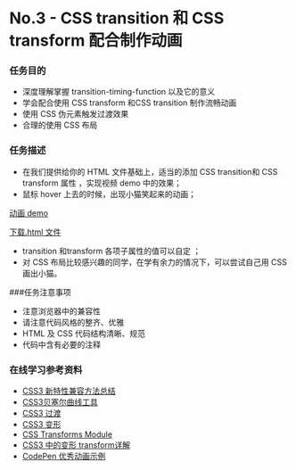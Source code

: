 # No.3 - CSS transition 和 CSS transform 配合制作动画
### 任务目的
- 深度理解掌握 transition-timing-function 以及它的意义
- 学会配合使用 CSS transform 和CSS transition 制作流畅动画
- 使用 CSS 伪元素触发过渡效果
- 合理的使用 CSS 布局

### 任务描述
- 在我们提供给你的 HTML 文件基础上，适当的添加 CSS transition和 CSS transform 属性 ，实现视频 demo 中的效果；
- 鼠标 hover 上去的时候，出现小猫笑起来的动画；

[动画 demo]()

[下载.html 文件]()

- transition 和transform 各项子属性的值可以自定 ；
- 对 CSS 布局比较感兴趣的同学，在学有余力的情况下，可以尝试自己用 CSS 画出小猫。

###任务注意事项
- 注意浏览器中的兼容性
- 请注意代码风格的整齐、优雅
- HTML 及 CSS 代码结构清晰、规范
- 代码中含有必要的注释

### 在线学习参考资料
- [CSS3 新特性兼容方法总结](https://www.cnblogs.com/jesse131/p/5441199.html)
- [CSS3贝塞尔曲线工具](http://www.css3beziercurve.net)
- [CSS3 过渡](http://www.w3school.com.cn/css3/css3_transition.asp)
- [CSS3 变形](http://www.w3school.com.cn/cssref/pr_transform.asp)
- [CSS Transforms Module](https://www.w3.org/TR/css-transforms-1/)
- [CSS3 中的变形 transform详解](https://www.cnblogs.com/afighter/p/5726888.html)
- [CodePen 优秀动画示例](https://codepen.io/Alireza29675/pen/KwgwMy)